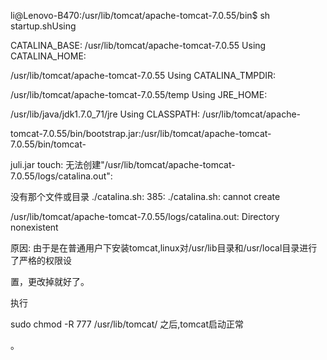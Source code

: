 li@Lenovo-B470:/usr/lib/tomcat/apache-tomcat-7.0.55/bin$ sh startup.shUsing 

CATALINA_BASE:   /usr/lib/tomcat/apache-tomcat-7.0.55
Using CATALINA_HOME:   

/usr/lib/tomcat/apache-tomcat-7.0.55
Using CATALINA_TMPDIR: 

/usr/lib/tomcat/apache-tomcat-7.0.55/temp
Using JRE_HOME:        

/usr/lib/java/jdk1.7.0_71/jre
Using CLASSPATH:       /usr/lib/tomcat/apache-

tomcat-7.0.55/bin/bootstrap.jar:/usr/lib/tomcat/apache-tomcat-7.0.55/bin/tomcat-

juli.jar
touch: 无法创建"/usr/lib/tomcat/apache-tomcat-7.0.55/logs/catalina.out": 

没有那个文件或目录
./catalina.sh: 385: ./catalina.sh: cannot create 

/usr/lib/tomcat/apache-tomcat-7.0.55/logs/catalina.out: Directory nonexistent

原因:
由于是在普通用户下安装tomcat,linux对/usr/lib目录和/usr/local目录进行了严格的权限设

置，更改掉就好了。

执行

sudo chmod -R 777 /usr/lib/tomcat/
之后,tomcat启动正常

。